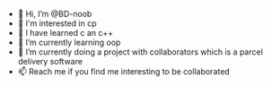 - 👋 Hi, I’m @BD-noob
- 💞️ I'm interested in cp
- 👀 I have learned c an c++
- 🌱 I’m currently learning oop
- 💞️ I’m currently doing a project with collaborators which is a parcel delivery software
- 📫 Reach me if you find me interesting to be collaborated

<!---
BD-noob/BD-noob is a ✨ special ✨ repository because its `README.md` (this file) appears on your GitHub profile.
You can click the Preview link to take a look at your changes.
--->
